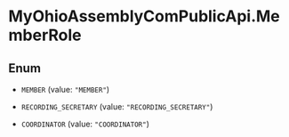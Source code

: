 # MyOhioAssemblyComPublicApi.MemberRole

## Enum


* `MEMBER` (value: `"MEMBER"`)

* `RECORDING_SECRETARY` (value: `"RECORDING_SECRETARY"`)

* `COORDINATOR` (value: `"COORDINATOR"`)


